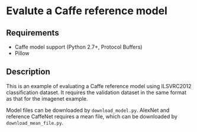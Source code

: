 # Evalute a Caffe reference model

## Requirements

- Caffe model support (Python 2.7+, Protocol Buffers)
- Pillow

## Description

This is an example of evaluating a Caffe reference model using ILSVRC2012 classification dataset.
It requires the validation dataset in the same format as that for the imagenet example.

Model files can be downloaded by `download_model.py`. AlexNet and reference CaffeNet requires a mean file, which can be downloaded by `download_mean_file.py`.
